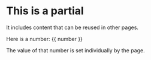 # This is a partial

It includes content that can be reused in other pages.

Here is a number: {{ number }}

The value of that number is set individually by the page.
